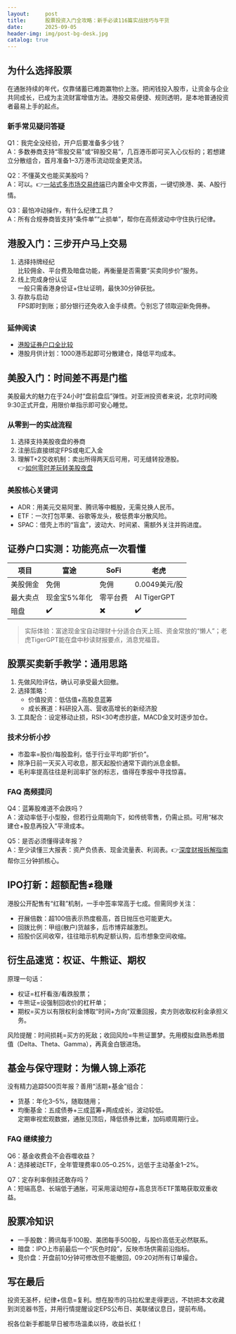 ```yaml
---
layout:     post
title:      股票投资入门全攻略：新手必读116篇实战技巧与干货
date:       2025-09-05
header-img: img/post-bg-desk.jpg
catalog: true
---
```


## 为什么选择股票
在通胀持续的年代，仅靠储蓄已难跑赢物价上涨。把闲钱投入股市，让资金与企业共同成长，已成为主流财富增值方法。港股交易便捷、规则透明，是本地普通投资者最易上手的起点。

### 新手常见疑问答疑
Q1：我完全没经验，开户后要准备多少钱？  
A：多数券商支持“零股交易”或“碎股交易”，几百港币即可买入心仪标的；若想建立分散组合，首月准备1–3万港币流动现金更灵活。

Q2：不懂英文也能买美股吗？  
A：可以。👉[一站式多市场交易终端](https://okxdog.com/)已内置全中文界面，一键切换港、美、A股行情。

Q3：最怕冲动操作，有什么纪律工具？  
A：所有合规券商皆支持“条件单”“止损单”，帮你在高频波动中守住执行纪律。

## 港股入门：三步开户马上交易
1. 选择持牌经纪  
   比较佣金、平台费及暗盘功能，再衡量是否需要“买卖同步价”服务。
2. 线上完成身份认证  
   一般只需香港身份证+住址证明，最快30分钟获批。
3. 存款与启动  
   FPS即时到账；部分银行还免收入金手续费。👌别忘了领取迎新免佣券。

### 延伸阅读
- [港股证券户口全比较](https://www.moneyhero.com.hk/zh/securities-account/stock-account)
- 港股月供计划：1000港币起即可分散建仓，降低平均成本。

## 美股入门：时间差不再是门槛
美股最大的魅力在于24小时“盘前盘后”弹性。对亚洲投资者来说，北京时间晚9:30正式开盘，用限价单指示即可安心睡觉。

### 从零到一的实战流程
1. 选择支持美股夜盘的券商  
2. 注册后直接绑定FPS或电汇入金  
3. 理解T+2交收机制：卖出所得两天后可用，可无缝转投港股。  
👉[如何零时差玩转美股夜盘](https://okxdog.com/)

### 美股核心关键词
- ADR：用美元交易阿里、腾讯等中概股，无需兑换人民币。
- ETF：一次打包苹果、谷歌等龙头，极低费率分散风险。
- SPAC：借壳上市的“盲盒”，波动大、时间紧、需额外关注并购进度。

## 证券户口实测：功能亮点一次看懂
| 项目 | 富途 | SoFi | 老虎 |
|---|---|---|---|
| 美股佣金 | 免佣 | 免佣 | 0.0049美元/股 |
| 最大卖点 | 现金宝5%年化 | 零平台费 | AI TigerGPT |
| 暗盘 | ✔️ | ✖️ | ✔️ |

> 实际体验：富途现金宝自动理财十分适合白天上班、资金常放的“懒人”；老虎TigerGPT能在盘中秒读财报要点，消息党福音。

## 股票买卖新手教学：通用思路
1. 先做风险评估，确认可承受最大回撤。  
2. 选择策略：  
   - 价值投资：低估值+高股息蓝筹  
   - 成长赛道：科研投入高、营收高增长的新经济股  
3. 工具配合：设定移动止损，RSI<30考虑抄底，MACD金叉时逐步加仓。

### 技术分析小抄
- 市盈率=股价/每股盈利，低于行业平均即“折价”。  
- 除净日前一天买入可收息，那天起股价通常下调约派息金额。  
- 毛利率提高往往是利润率扩张的标志，值得在季报中寻找惊喜。

### FAQ 高频提问
Q4：蓝筹股难道不会跌吗？  
A：波动率低于小型股，但若行业周期向下，如传统零售，仍需止损。可用“梯次建仓+股息再投入”平滑成本。

Q5：是否必须懂得读年报？  
A：至少读懂三大报表：资产负债表、现金流量表、利润表。👉[深度财报拆解指南](https://okxdog.com/)帮你三分钟抓核心。

## IPO打新：超额配售≠稳赚
港股公开配售有“红鞋”机制，一手中签率常高于七成。但需同步关注：
- 孖展倍数：超100倍表示热度极高，首日抛压也可能更大。  
- 回拨比例：甲组(散户)货越多，后市博弈越激烈。  
- 招股价区间收窄，往往暗示机构足额认购，后市想象空间收缩。

## 衍生品速览：权证、牛熊证、期权
原理一句话：  
- 权证=杠杆看涨/看跌股票；  
- 牛熊证=设强制回收价的杠杆单；  
- 期权=买方以有限权利金博取“时间+方向”双重回报，卖方则收取权利金承担义务。

风险提醒：时间损耗=买方的死敌；收回风险=牛熊证噩梦。先用模拟盘熟悉希腊值（Delta、Theta、Gamma），再真金白银进场。

## 基金与保守理财：为懒人锦上添花
没有精力追踪500页年报？善用“活期+基金”组合：  
- 货基：年化3–5%，随取随用；  
- 均衡基金：五成债券+三成蓝筹+两成成长，波动较低。  
定期审视宏观数据，通胀见顶后，降低债券比重，加码顺周期行业。

### FAQ 继续接力
Q6：基金收费会不会吞噬收益？  
A：选择被动ETF，全年管理费率0.05–0.25%，远低于主动基金1–2%。

Q7：定存利率倒挂还敢存吗？  
A：短端高息、长端低于通胀，可采用滚动短存+高息货币ETF策略获取双重收益。

## 股票冷知识
- 一手股数：腾讯每手100股、美团每手500股，与股价高低无必然联系。  
- 暗盘：IPO上市前最后一个“灰色时段”，反映市场供需前沿指标。  
- 竞价盘：开盘前10分钟可修改但不能撤回，09:20对所有订单撮合。

## 写在最后
投资无圣杯，纪律+信息=复利。想在股市的马拉松里走得更远，不妨把本文收藏到浏览器书签，并用行情提醒设定EPS公布日、美联储议息日，提前布局。

祝各位新手都能早日被市场温柔以待，收益长红！